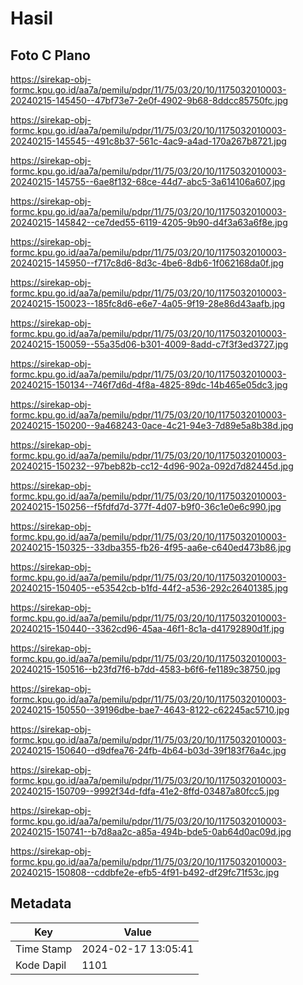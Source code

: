 # Hasil

## Foto C Plano

https://sirekap-obj-formc.kpu.go.id/aa7a/pemilu/pdpr/11/75/03/20/10/1175032010003-20240215-145450--47bf73e7-2e0f-4902-9b68-8ddcc85750fc.jpg

https://sirekap-obj-formc.kpu.go.id/aa7a/pemilu/pdpr/11/75/03/20/10/1175032010003-20240215-145545--491c8b37-561c-4ac9-a4ad-170a267b8721.jpg

https://sirekap-obj-formc.kpu.go.id/aa7a/pemilu/pdpr/11/75/03/20/10/1175032010003-20240215-145755--6ae8f132-68ce-44d7-abc5-3a614106a607.jpg

https://sirekap-obj-formc.kpu.go.id/aa7a/pemilu/pdpr/11/75/03/20/10/1175032010003-20240215-145842--ce7ded55-6119-4205-9b90-d4f3a63a6f8e.jpg

https://sirekap-obj-formc.kpu.go.id/aa7a/pemilu/pdpr/11/75/03/20/10/1175032010003-20240215-145950--f717c8d6-8d3c-4be6-8db6-1f062168da0f.jpg

https://sirekap-obj-formc.kpu.go.id/aa7a/pemilu/pdpr/11/75/03/20/10/1175032010003-20240215-150023--185fc8d6-e6e7-4a05-9f19-28e86d43aafb.jpg

https://sirekap-obj-formc.kpu.go.id/aa7a/pemilu/pdpr/11/75/03/20/10/1175032010003-20240215-150059--55a35d06-b301-4009-8add-c7f3f3ed3727.jpg

https://sirekap-obj-formc.kpu.go.id/aa7a/pemilu/pdpr/11/75/03/20/10/1175032010003-20240215-150134--746f7d6d-4f8a-4825-89dc-14b465e05dc3.jpg

https://sirekap-obj-formc.kpu.go.id/aa7a/pemilu/pdpr/11/75/03/20/10/1175032010003-20240215-150200--9a468243-0ace-4c21-94e3-7d89e5a8b38d.jpg

https://sirekap-obj-formc.kpu.go.id/aa7a/pemilu/pdpr/11/75/03/20/10/1175032010003-20240215-150232--97beb82b-cc12-4d96-902a-092d7d82445d.jpg

https://sirekap-obj-formc.kpu.go.id/aa7a/pemilu/pdpr/11/75/03/20/10/1175032010003-20240215-150256--f5fdfd7d-377f-4d07-b9f0-36c1e0e6c990.jpg

https://sirekap-obj-formc.kpu.go.id/aa7a/pemilu/pdpr/11/75/03/20/10/1175032010003-20240215-150325--33dba355-fb26-4f95-aa6e-c640ed473b86.jpg

https://sirekap-obj-formc.kpu.go.id/aa7a/pemilu/pdpr/11/75/03/20/10/1175032010003-20240215-150405--e53542cb-b1fd-44f2-a536-292c26401385.jpg

https://sirekap-obj-formc.kpu.go.id/aa7a/pemilu/pdpr/11/75/03/20/10/1175032010003-20240215-150440--3362cd96-45aa-46f1-8c1a-d41792890d1f.jpg

https://sirekap-obj-formc.kpu.go.id/aa7a/pemilu/pdpr/11/75/03/20/10/1175032010003-20240215-150516--b23fd7f6-b7dd-4583-b6f6-fe1189c38750.jpg

https://sirekap-obj-formc.kpu.go.id/aa7a/pemilu/pdpr/11/75/03/20/10/1175032010003-20240215-150550--39196dbe-bae7-4643-8122-c62245ac5710.jpg

https://sirekap-obj-formc.kpu.go.id/aa7a/pemilu/pdpr/11/75/03/20/10/1175032010003-20240215-150640--d9dfea76-24fb-4b64-b03d-39f183f76a4c.jpg

https://sirekap-obj-formc.kpu.go.id/aa7a/pemilu/pdpr/11/75/03/20/10/1175032010003-20240215-150709--9992f34d-fdfa-41e2-8ffd-03487a80fcc5.jpg

https://sirekap-obj-formc.kpu.go.id/aa7a/pemilu/pdpr/11/75/03/20/10/1175032010003-20240215-150741--b7d8aa2c-a85a-494b-bde5-0ab64d0ac09d.jpg

https://sirekap-obj-formc.kpu.go.id/aa7a/pemilu/pdpr/11/75/03/20/10/1175032010003-20240215-150808--cddbfe2e-efb5-4f91-b492-df29fc71f53c.jpg


## Metadata

| Key        | Value               |
| ---------- | ------------------- |
| Time Stamp | 2024-02-17 13:05:41 |
| Kode Dapil | 1101                |



